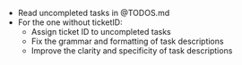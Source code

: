 - Read uncompleted tasks in @TODOS.md
- For the one without ticketID:
  - Assign ticket ID to uncompleted tasks
  - Fix the grammar and formatting of task descriptions
  - Improve the clarity and specificity of task descriptions

